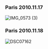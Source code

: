### Paris 2010.11.17

![IMG_0573 (3)](https://user-images.githubusercontent.com/102359749/161987085-51303dc4-559b-40af-8a84-4955ec67ce24.JPG)

### Paris 2010.11.18

![DSC07162](https://user-images.githubusercontent.com/102359749/165544305-43579031-99b1-4626-b15f-f0d4297b76d8.JPG)